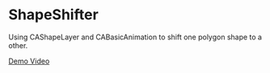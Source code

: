 # ShapeShifter
Using CAShapeLayer and CABasicAnimation to shift one polygon shape to a other.

[Demo Video](demo.mov)

